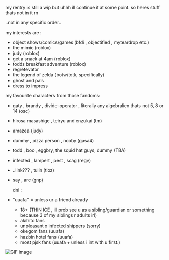 my rentry is still a wip but uhhh ill continue it at some point. 
so heres stuff thats not in it rn


..not in any specific order..


my interests are :
- object shows/comics/games (bfdi , objectified , myteardrop etc.)
- the mimic (roblox)
- judy (roblox)
- get a snack at 4am (roblox)
- todds breakfast adventure (roblox)
- regretevator
- the legend of zelda (botw/totk, specifically)
- ghost and pals
- dress to impress

my favourite characters from those fandoms:
- gaty , brandy , divide-operator , literally any algebralien thats not 5, 8 or 14 (osc)
- hirosa masashige , teiryu and enzukai (tm)
- amazea (judy)
- dummy , pizza person , nooby (gasa4)
- todd , boo , eggbry, the squid hat guys, dummy (TBA)
- infected , lampert , pest , scag (regv)
- ..link??? , tulin (tloz)
- say , arc (gnp)

  dni :

* "uuafa" = unless ur a friend already
  
  - 18+ (THIN ICE , ill prob see u as a sibling/guardian or something because 3 of my siblings r adults irl)
  - akihito fans
  - unpleasant x infected shippers (sorry)
  - okegom fans (uuafa)
  - hazbin hotel fans (uuafa)
  - most pjsk fans (uuafa + unless i int with u first.)
 


![GIF image](https://github.com/user-attachments/assets/509dc296-2d89-4978-af2d-b028ef537faa)
